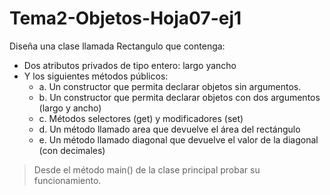 # Tema2-Objetos-Hoja07-ej1

Diseña una clase llamada Rectangulo que contenga:
+ Dos atributos privados de tipo entero: largo yancho
+ Y los siguientes métodos públicos:
    + a. Un constructor que permita declarar objetos sin argumentos.
    + b. Un constructor que permita declarar objetos con dos argumentos (largo y ancho)
    + c. Métodos selectores (get) y modificadores (set)
    + d. Un método llamado area que devuelve el área del rectángulo
    + e. Un método llamado diagonal que devuelve el valor de la diagonal (con decimales)
> Desde el método main() de la clase principal probar su funcionamiento.
